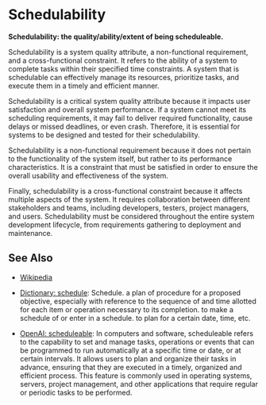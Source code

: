 # Schedulability

**Schedulability: the quality/ability/extent of being scheduleable.**

<span data-chatgpt-prompt="explain schedulability (system quality attribute, cross-functional constraint, non-functional requirement\)">

Schedulability is a system quality attribute, a non-functional requirement, and a cross-functional constraint. It refers to the ability of a system to complete tasks within their specified time constraints. A system that is schedulable can effectively manage its resources, prioritize tasks, and execute them in a timely and efficient manner. 

Schedulability is a critical system quality attribute because it impacts user satisfaction and overall system performance. If a system cannot meet its scheduling requirements, it may fail to deliver required functionality, cause delays or missed deadlines, or even crash. Therefore, it is essential for systems to be designed and tested for their schedulability.

Schedulability is a non-functional requirement because it does not pertain to the functionality of the system itself, but rather to its performance characteristics. It is a constraint that must be satisfied in order to ensure the overall usability and effectiveness of the system.

Finally, schedulability is a cross-functional constraint because it affects multiple aspects of the system. It requires collaboration between different stakeholders and teams, including developers, testers, project managers, and users. Schedulability must be considered throughout the entire system development lifecycle, from requirements gathering to deployment and maintenance.

</span>

## See Also

* [Wikipedia](TODO)

* [Dictionary: schedule](https://www.dictionary.com/browse/schedule): Schedule. a plan of procedure for a proposed objective, especially with reference to the sequence of and time allotted for each item or operation necessary to its completion. to make a schedule of or enter in a schedule.
to plan for a certain date, time, etc.

* [OpenAI: scheduleable](https:://openai.com): <span data-chatgpt-prompt="define scheduleable (computers and software)">In computers and software, scheduleable refers to the capability to set and manage tasks, operations or events that can be programmed to run automatically at a specific time or date, or at certain intervals. It allows users to plan and organize their tasks in advance, ensuring that they are executed in a timely, organized and efficient process. This feature is commonly used in operating systems, servers, project management, and other applications that require regular or periodic tasks to be performed.</span>
